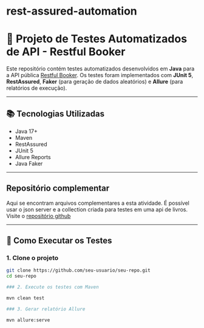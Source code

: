 # rest-assured-automation
# 🧪 Projeto de Testes Automatizados de API - Restful Booker

Este repositório contém testes automatizados desenvolvidos em **Java** para a API pública [Restful Booker](https://restful-booker.herokuapp.com/). Os testes foram implementados com **JUnit 5**, **RestAssured**, **Faker** (para geração de dados aleatórios) e **Allure** (para relatórios de execução).

---

## 📚 Tecnologias Utilizadas

- Java 17+
- Maven
- RestAssured
- JUnit 5
- Allure Reports
- Java Faker

---

## Repositório complementar 
Aqui se encontram arquivos complementares a esta atividade. É possível usar o json server e a collection criada para testes em uma api de livros.
Visite o [repositório github](https://github.com/vickcatalano/json-server)

---

## 🚀 Como Executar os Testes

### 1. Clone o projeto

```bash
git clone https://github.com/seu-usuario/seu-repo.git
cd seu-repo

### 2. Execute os testes com Maven

mvn clean test

### 3. Gerar relatório Allure

mvn allure:serve



